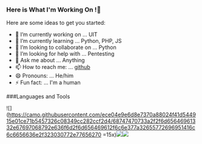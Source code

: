 ### Here is What I'm Working On !👋

Here are some ideas to get you started:

- 🔭 I’m currently working on ... UIT
- 🌱 I’m currently learning ... Python, PHP, JS
- 👯 I’m looking to collaborate on ... Python
- 🤔 I’m looking for help with ... Pentesting
- 💬 Ask me about ... Anything
- 📫 How to reach me: ... [github](https://github.com/phuocem201) 
- 😄 Pronouns: ... He/him
- ⚡ Fun fact: ... I'm a human

###Languages and Tools

![](https://camo.githubusercontent.com/ece04e9e6d8e7370a88024f41d544915e01ce71b5457326c08349cc282ccf2d4/68747470733a2f2f6d65646961332e67697068792e636f6d2f6d656469612f6c6e377a32655772696951416c6c6656636e2f323030772e77656270 =15x)![](https://camo.githubusercontent.com/a3ccfae79c559d3ff0c7ece89882c93bf278d01f0d2a1d908e19497630dca49d/68747470733a2f2f692e67697068792e636f6d2f6d656469612f4c4d7439363338644f38646674416a74636f2f3230302e77656270)![](https://camo.githubusercontent.com/4d67389739aa53e876a878719fa61eeebea468ae0be6af71903fa8c4c9b72018/68747470733a2f2f692e67697068792e636f6d2f6d656469612f49647941514a564e326b56504e55726f6a4d2f3230302e77656270)
